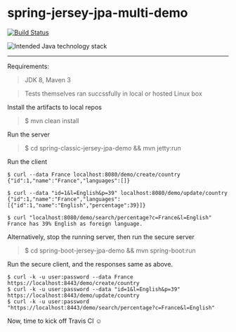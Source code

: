 # spring-jersey-jpa-multi-demo

[![Build Status](https://travis-ci.org/sprint4us/spring-jersey-jpa-multi-demo.svg?branch=master)](https://github.com/sprint4us/spring-jersey-jpa-multi-demo)

![Intended Java technology stack](http://ibin.co/3EZ7vQAYb8cT.png)

---

Requirements:
>JDK 8, Maven 3

>Tests themselves ran succssfully in local or hosted Linux box

Install the artifacts to local repos
>$ mvn clean install

Run the server
>$ cd spring-classic-jersey-jpa-demo && mvn jetty:run 

Run the client
```
$ curl --data France localhost:8080/demo/create/country
{"id":1,"name":"France","languages":[]}

$ curl --data "id=1&l=English&p=39" localhost:8080/demo/update/country
{"id":1,"name":"France","languages":[{"id":1,"name":"English","percentage":39}]}

$ curl "localhost:8080/demo/search/percentage?c=France&l=English"
France has 39% English as foreign language.
```

Alternatively, stop the running server, then run the secure server
>$ cd spring-boot-jersey-jpa-demo && mvn spring-boot:run

Run the secure client, and the responses same as above.
```
$ curl -k -u user:password --data France https://localhost:8443/demo/create/country
$ curl -k -u user:password --data "id=1&l=English&p=39" https://localhost:8443/demo/update/country
$ curl -k -u user:password "https://localhost:8443/demo/search/percentage?c=France&l=English"
```

Now, time to kick off Travis CI ☺
